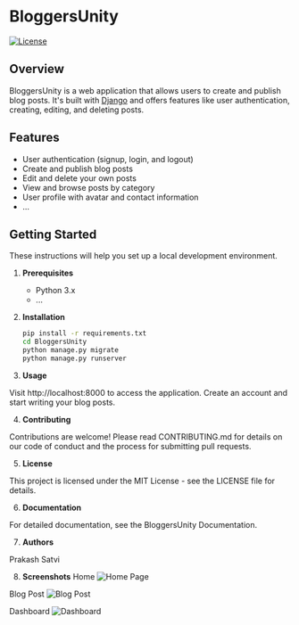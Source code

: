 # BloggersUnity

[![License](https://img.shields.io/badge/License-MIT-blue.svg)](LICENSE)

## Overview

BloggersUnity is a web application that allows users to create and publish blog posts. It's built with [Django](https://www.djangoproject.com/) 
and offers features like user authentication, creating, editing, and deleting posts.

## Features

- User authentication (signup, login, and logout)
- Create and publish blog posts
- Edit and delete your own posts
- View and browse posts by category
- User profile with avatar and contact information
- ...


## Getting Started

These instructions will help you set up a local development environment.

1. **Prerequisites**

   - Python 3.x
   - ...

2. **Installation**

   ```bash
   pip install -r requirements.txt
   cd BloggersUnity
   python manage.py migrate
   python manage.py runserver

3. **Usage**

Visit http://localhost:8000 to access the application.
Create an account and start writing your blog posts.

4. **Contributing**

Contributions are welcome! Please read CONTRIBUTING.md for details on our code of conduct and the process for submitting pull requests.

5. **License**

This project is licensed under the MIT License - see the LICENSE file for details.

6. **Documentation**

For detailed documentation, see the BloggersUnity Documentation.

7. **Authors**

Prakash Satvi


8. **Screenshots**
Home
![Home Page](docs/source/_static/home_bloggersUnity.png)

Blog Post
![Blog Post](docs/source/_static/blog_posts.png)

Dashboard
![Dashboard](docs/source/_static/dashborad_bloggersunity.png)
